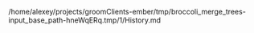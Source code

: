 /home/alexey/projects/groomClients-ember/tmp/broccoli_merge_trees-input_base_path-hneWqERq.tmp/1/History.md